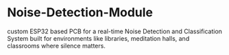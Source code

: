# Noise-Detection-Module
custom ESP32 based PCB for a real-time Noise Detection and Classification System built for environments like libraries, meditation halls, and classrooms where silence matters. 
